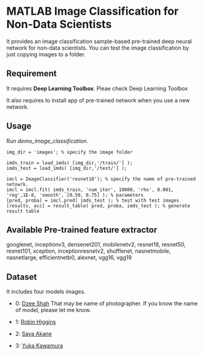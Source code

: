 # MATLAB Image Classification for Non-Data Scientists

It provides an image classification sample-based pre-trained deep neural network for non-data scientists.
You can test the image classification by just copying images to a folder.

## Requirement

It requires **Deep Learning Toolbox**. 
Pleae check Deep Learning Toolbox

It also requires to install app of pre-trained network when you use a new network.

## Usage

Run *demo_image_classification*.

```
img_dir = 'images'; % specify the image folder

imds_train = load_imds( [img_dir,'/train/'] );
imds_test = load_imds( [img_dir,'/test/'] );

imcl = ImageClassifier('resnet18'); % specify the name of pre-trained netowrk.
imcl = imcl.fit( imds_train, 'num_iter', 10000, 'rho', 0.001, 'reg',1E-8, 'smooth', [0.50, 0.75] ); % parameters
[pred, proba] = imcl.pred( imds_test ); % test with test images
[results, acc] = result_table( pred, proba, imds_test ); % generate result table
```


## Available Pre-trained feature extractor
googlenet, 
inceptionv3, 
densenet201,
mobilenetv2,
resnet18,
resnet50,
resnet101,
xception,
inceptionresnetv2,
shufflenet,
nasnetmobile,
nasnetlarge,
efficientnetb0,
alexnet,
vgg16,
vgg19

## Dataset

It includes four models images.

- 0: [Dzee Shah](https://pixabay.com/users/dzeeshah-481870/) That may be name of photographer. If you know the name of model, please let me know.

- 1: [Robin Higgins](https://pixabay.com/users/robinhiggins-1321953/)

- 2: [Saya Akane](https://www.pakutaso.com/person/woman/akanesaya/)

- 3: [Yuka Kawamura](https://www.pakutaso.com/person/woman/kawamurayuka/)
